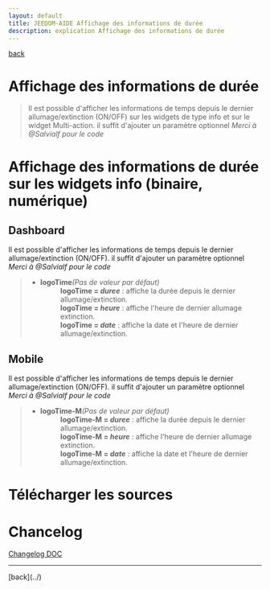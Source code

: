 ```yaml
---
layout: default
title: JEEDOM-AIDE Affichage des informations de durée
description: explication Affichage des informations de durée
---
```

[back](../)
# Affichage des informations de durée
<blockquote>
    Il est possible d'afficher les informations de temps depuis le dernier allumage/extinction (ON/OFF) sur les widgets de type info et sur le widget Multi-action. il suffit d'ajouter un paramètre optionnel <i>Merci à @Salvialf pour le code</i>
</blockquote>

# Affichage des informations de durée sur les widgets info (binaire, numérique)
## Dashboard
Il est possible d'afficher les informations de temps depuis le dernier allumage/extinction (ON/OFF). il suffit d'ajouter un paramètre optionnel <i>Merci à @Salvialf pour le code</i>
<blockquote>
        <ul>
            <li><b>logoTime</b><i>(Pas de valeur par défaut)</i></li>
                <dd><b>logoTime = <i>duree</i></b> : affiche la durée depuis le dernier allumage/extinction.<br/>
                    <b>logoTime = <i>heure</i></b> : affiche l'heure de dernier allumage extinction.<br/>
                    <b>logoTime = <i>date</i></b> : affiche la date et l'heure de dernier allumage/extinction.
                </dd>
        </ul>
</blockquote>

## Mobile
Il est possible d'afficher les informations de temps depuis le dernier allumage/extinction (ON/OFF). il suffit d'ajouter un paramètre optionnel <i>Merci à @Salvialf pour le code</i>
<blockquote>
        <ul>
            <li><b>logoTime-M</b><i>(Pas de valeur par défaut)</i></li>
                <dd><b>logoTime-M = <i>duree</i></b> : affiche la durée depuis le dernier allumage/extinction.<br/>
                    <b>logoTime-M = <i>heure</i></b> : affiche l'heure de dernier allumage extinction.<br/>
                    <b>logoTime-M = <i>date</i></b> : affiche la date et l'heure de dernier allumage/extinction.
                </dd>
        </ul>
</blockquote>

# Télécharger les sources

# Chancelog
<a href="https://github.com/JEALG/JEEDOM-Widget_JAG-doc/commits/master">Changelog DOC</a>

<hr />
[back](../)

